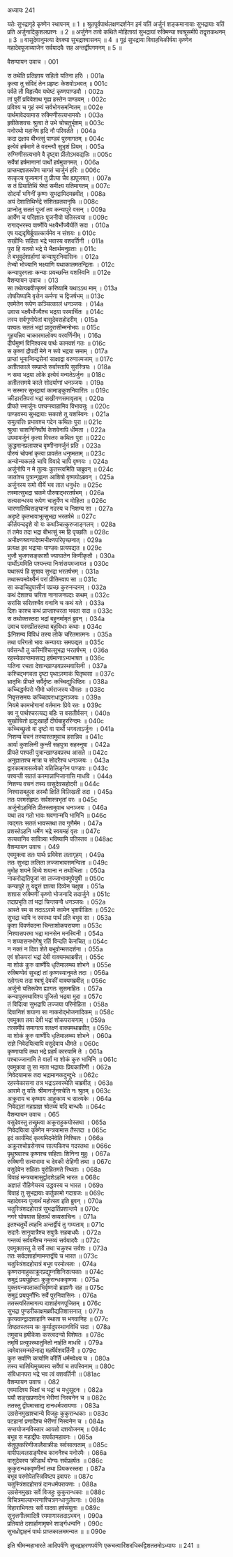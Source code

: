 अध्यायः 241

यतेः सुभद्रागृहे कृष्णेन स्थापनम् ॥ 1 ॥ श्रुतपूर्वपार्थलक्षणदर्शनेन इमं यतिं अर्जुनं शङ्कमानायाः सुभद्रायाः यतिं प्रति अर्जुनादिकुशलप्रश्नः ॥ 2 ॥ अर्जुनेन तत्वे कथिते मोहितायां सुभद्रायां रुक्मिण्या श्वश्रूसमीपे तद्वृत्तकथनम् ॥ 3 ॥ वासुदेवानुमत्या देवक्या सुभद्राश्वासनम् ॥ 4 ॥ गूढं सुभद्राया विवाहचिकीर्षया कृष्णेन महादेवपूजाव्याजेन सर्वयादवैः सह अन्तर्द्वीपगमनम् ॥ 5 ॥

वैशम्पायन उवाच ।	001  

स तथेति प्रतिज्ञाय सहितो यतिना हरिः ।	001a  
कृत्वा तु संविदं तेन प्रहृष्टः केशवोऽभवत् ॥	001c  
पर्वते तौ विहृत्यैव यथेष्टं कृष्णपाण्डवौ ।	002a  
तां पुरीं प्रविवेशाथ गृह्य हस्तेन पाण्डवम् ।	002c  
प्रविश्य च गृहं रम्यं सर्वभोगसमन्वितम् ॥	002e  
पार्थमावेदयामास रुक्मिणीसत्यभामयोः ।	003a  
हृषीकेशवचः श्रुत्वा ते उभे चोचतुर्भृशम् ॥	003c  
मनोरथो महानेष हृदि नौ परिवर्तते ।	004a  
कदा द्रक्षाव बीभत्सुं पाण्डवं पुरमागतम् ॥	004c  
इत्येवं हर्षमाणे ते वदन्त्यौ सुभृशं प्रियम् ।	005a  
रुग्मिणीसत्यभामे वै दृष्ट्वा प्रीतोऽभवद्यतिः ॥	005c  
सर्वेषां हर्षमाणानां पार्थो हर्षमुपागमत् ।	006a  
प्राप्तमज्ञातरूपेण चागतं चार्जुनं हरिः ॥	006c  
सत्कृत्य पूज्यमानं तु प्रीत्या चैव ह्यपूजयत् ।	007a  
स तं प्रियातिथिं श्रेष्ठं समीक्ष्य यतिमागतम् ॥	007c  
सोदर्यां भगिनीं कृष्णः सुभद्रामिदमब्रवीत् ।	008a  
अयं देशातिथिर्भद्रे संशितव्रतवानृषिः ॥	008c  
प्राप्नोतु सततं पूजां तव कन्यापुरे वसन् ।	009a  
आर्येण च परिज्ञातः पूजनीयो यतिस्त्वया ॥	009c  
रागाद्भरस्व वार्ष्णेयि भक्ष्यैर्भोज्यैर्यतिं सदा ।	010a  
एष यद्यदृषिर्ब्रूयात्कार्यमेव न संशयः ॥	010c  
सखीभिः सहिता भद्रे भवास्य वशवर्तिनी ।	011a  
पुरा हि यतयो भद्रे ये भैक्षार्थमनुव्रताः ॥	011c  
ते बभूवुर्दशार्हाणां कन्यापुरनिवासिनः ।	012a  
तेभ्यो भोज्यानि भक्ष्याणि यथाकालमतन्द्रिताः ।	012c  
कन्यापुरगताः कन्याः प्रयच्छन्ति यशस्विनि ॥	012e  
वैशम्पायन उवाच ।	013  
सा तथेत्यब्रवीत्कृष्णं करिष्यामि यथाऽऽथ माम् ।	013a  
तोषयिष्यामि वृत्तेन कर्मणा च द्विजर्षभम् ॥	013c  
एवमेतेन रूपेण कञ्चित्कालं धनञ्जयः ।	014a  
उवास भक्ष्यैर्भोज्यैश्च भद्रया परमार्चितः ॥	014c  
तस्य सर्वगुणोपेतां वासुदेवसहोदरीम् ।	015a  
पश्यतः सततं भद्रां प्रादुरासीन्मनोभवः ॥	015c  
गूहयन्निव चाकारमालोक्य वरवर्णिनीम् ।	016a  
दीर्घमुष्णं विनिश्वस्य पार्थः कामवशं गतः ॥	016c  
स कृष्णां द्रौपदीं मेने न रूपे भद्रया समाम् ।	017a  
प्राप्तां भूमान्विन्द्रसेनां साक्षाद्वा वरुणात्मजाम् ॥	017c  
अतीतकाले सम्प्राप्ते सर्वास्तापि सुरस्त्रियः ।	018a  
न समा भद्रया लोके इत्येवं मन्यतेऽर्जुनः ॥	018c  
अतीतसमये काले सोदर्याणां धनञ्जयः ।	019a  
न सस्मार सुभद्रायां कामाङ्कुशनिवारितः ॥	019c  
क्रीडारतिपरां भद्रां सखीगणसमावृताम् ।	020a  
प्रीयते स्मार्जुनः पश्यन्स्वाहामिव विभावसुः ॥	020c  
पाण्डवस्य सुभद्रायाः सकाशे तु यशस्विनः ।	021a  
समुत्पत्तिः प्रभावश्च गदेन कथितः पुरा ॥	021c  
श्रुत्वा चाशनिनिर्घोषं केशवेनापि धीमता ।	022a  
उपमामर्जुनं कृत्वा विस्तरः कथितः पुरा ॥	022c  
क्रुद्धमानप्रलापश्च वृष्णीनामर्जुनं प्रति ।	023a  
पौरुषं चोपमां कृत्वा प्रावर्तत धनुष्मताम् ॥	023c  
अन्योन्यकलहे चापि विवादे चापि वृष्णयः ।	024a  
अर्जुनोपि न मे तुल्यः कुतस्त्वमिति चाब्रुवन् ॥	024c  
जातांश्च पुत्रान्गृह्णन्त आशिषो वृष्णयोऽब्रवन् ।	025a  
अर्जुनस्य समो वीर्ये भव तात धनुर्धरः ॥	025c  
तस्मात्सुभद्रा चकमे पौरुषाद्भरतर्षभम् ।	026a  
सत्यसन्धस्य रूपेण चातुर्येण च मोहिता ॥	026c  
चारणातिथिसङ्घानां गदस्य च निशम्य सा ।	027a  
अदृष्टे कृतभावाभूत्सुभद्रा भरतर्षभे ॥	027c  
कीर्तयन्ददृशे यो यः कथञ्चित्कुरुजाङ्गलम् ।	028a  
तं तमेव तदा भद्रा बीभत्सुं स्म हि पृच्छति ॥	028c  
अभीक्ष्णश्रवणादेवमभीक्ष्णपरिपृच्छनात् ।	029a  
प्रत्यक्ष इव भद्रायाः पाण्डवः प्रत्यपद्यत ॥	029c  
भुजौ भुजगसङ्काशौ ज्याघातेन किणीकृतौ ।	030a  
पार्थोऽयमिति पश्यन्त्या निःशंसयमजायत ॥	030c  
यथारूपं हि शुश्राव सुभद्रा भरतर्षभम् ।	031a  
तथारूपमवेक्ष्यैनं परां प्रीतिमवाप सा ॥	031c  
सा कदाचिदुपासीनं पप्रच्छ कुरुनन्दनम् ।	032a  
कथं देशाश्च चरिता नानाजनपदाः कथम् ॥	032c  
सरांसि सरितश्चैव वनानि च कथं यते ।	033a  
दिशः काश्च कथं प्राप्ताश्चरता भवता सदा ॥	033c  
स तथोक्तस्तदा भद्रां बहुनर्मामृतं ब्रुवन् ।	034a  
उवाच परमप्रीतस्तथा बहुविधाः कथाः ॥	034c  
$निशम्य विविधं तस्य लोके चरितमात्मनः ।	035a  
तथा परिगतो भावः कन्यायाः समपद्यत ॥	035c  
पर्वसन्धौ तु कस्मिंश्चित्सुभद्रा भरतर्षभम् ।	036a  
रहस्येकान्तमासाद्य हर्षमाणाऽभ्यभाषत ॥	036c  
यतिना रचता देशान्खाण्डवप्रस्थवासिनी ।	037a  
कश्चिद्भगवता दृष्टा पृथाऽस्माकं पितृष्वसा ॥	037c  
भ्रातृभिः प्रीयते सर्वैर्दृष्टः कच्चिद्युधिष्ठिरः ।	038a  
कच्चिद्धर्मपरो भीमो धर्मराजस्य धीमतः ॥	038c  
निवृत्तसमयः कच्चिदपराधाद्धनञ्जयः ।	039a  
नियमे कामभोगानां वर्तमानः प्रिये रतः ॥	039c  
क्व नु पार्थश्चरत्यद्य बहिः स वसतीर्वसन् ।	040a  
सुखोचितो ह्यदुःखार्हो दीर्घबाहुररिन्दमः ॥	040c  
कच्चिच्छ्रुतो वा दृष्टो वा पार्थो भगवताऽर्जुनः ।	041a  
निशम्य वचनं तस्यास्तामुवाच हसन्निव ॥	041c  
आर्या कुशलिनी कुन्ती सहपुत्रा सहस्नुषा ।	042a  
प्रीयते पश्यती पुत्रान्खाण्डवप्रस्थ आसते ॥	042c  
अनुज्ञातश्च मात्रा च सोदरैश्च धनञ्जयः ।	043a  
द्वारकामावसत्येको यतिलिङ्गेन पाण्डवः ॥	043c  
पश्यन्ती सततं कस्मान्नाभिजानासि माधवि ।	044a  
निशण्य वचनं तस्य वासुदेवसहोदरी ॥	044c  
निश्वासबहुला तस्थौ क्षितिं विलिखती तदा ।	045a  
ततः परमसंहृष्टः सर्वशस्त्रभृतां वरः ॥	045c  
अर्जुनोऽहमिति प्रीतस्तामुवाच धनञ्जयः ।	046a  
यथा तव गतो भावः श्रवणान्मयि भामिनि ॥	046c  
त्वद्गतः सततं भावस्तथा तव गुणैर्मम ।	047a  
प्रशस्तेऽहनि धर्मेण भद्रे स्वयमहं वृतः ॥	047c  
सत्यवानिव सावित्र्या भविष्यामि पतिस्तव ॥	048ac  
वैशम्पायन उवाच ।	049  
एवमुक्त्वा ततः पार्थः प्रविवेश लतागृहम् ।	049a  
ततः सुभद्रा ललिता लज्जाभावसमन्विता ॥	049c  
मुमोह शयने दिव्ये शयाना न तथोचिता ।	050a  
नाकरोद्यतिपूजां सा लज्जाभावमुपेयुषी ॥	050c  
कन्यापुरे तु यद्वृत्तं ज्ञात्वा दिव्येन चक्षुषा ।	051a  
शशास रुक्मिणीं कृष्णो भोजनादि तदार्जुने ॥	051c  
तदाप्रभृति तां भद्रां चिन्तयन्वै धनञ्जयः ।	052a  
आस्ते स्म स तदाऽऽरामे कामेन भृशपीडितः ॥	052c  
सुभद्रा चापि न स्वस्था पार्थं प्रति बभूव सा ।	053a  
कृशा विवर्णवदना चिन्ताशोकपरायणा ॥	053c  
निश्वासपरमा भद्रा मानसेन मनस्विनी ।	054a  
न शय्यासनभोगेषु रतिं विन्दति केनचित् ॥	054c  
न नक्तं न दिवा शेते बभूवोन्मत्तदर्शना ।	055a  
एवं शोकपरां भद्रां देवी वाक्यमथाब्रवीत् ।	055c  
मा शोकं कुरु वार्ष्णेयि धृतिमालम्ब्य शोभने ॥	055e  
रुक्मिण्येवं सुभद्रां तां कृष्णस्यानुमते तदा ।	056a  
रहोगत्य तदा श्वश्रूं देवकीं वाक्यमब्रवीत् ॥	056c  
अर्जुनो यतिरूपेण ह्यागतः सुसमाहितः ।	057a  
कन्यापुरमथाविश्य पूजितो भद्रया मुदा ॥	057c  
तं विदित्वा सुभद्रापि लज्जया परिमोहिता ।	058a  
दिवानिशं शयाना सा नाकरोद्भोजनादिकम् ॥	058c  
एवमुक्ता तया देवी भद्रां शोकपरायणाम् ।	059a  
तत्समीपं समागत्य श्लक्ष्णं वाक्यमथाब्रवीत् ॥	059c  
मा शोकं कुरु वार्ष्णेयि धृतिमालम्ब्य शोभने ।	060a  
राज्ञे निवेदयित्वापि वसुदेवाय धीमते ॥	060c  
कृष्णायापि तथा भद्रे प्रहर्षं कारयामि ते ।	061a  
पश्चाज्जानामि ते वार्तां मा शोकं कुरु भामिनि ॥	061c  
एवमुक्त्वा तु सा माता भद्रायाः प्रियकारिणी ।	062a  
निवेदयामास तदा भद्रामानकदुन्दुभेः ॥	062c  
रहस्येकासना तत्र भद्राऽस्वस्थेति चाब्रवीत् ।	063a  
आरामे तु यतिः श्रीमानर्जुनश्चेति नः श्रुतम् ॥	063c  
अक्रूराय च कृष्माय आहुकाय च सात्यकेः ।	064a  
निवेद्यतां महाप्राज्ञ श्रोतव्यं यदि बान्धवैः ॥	064c  
वैशम्पायन उवाच ।	065  
वसुदेवस्तु तच्छ्रुत्वा अक्रूराहुकयोस्तथा ।	065a  
निवेदयित्वा कृष्णेन मन्त्रयामास तैस्तदा ॥	065c  
इदं कार्यमिदं कृत्यमिदमेवेति निश्चितः ।	066a  
अक्रूरश्चोग्रसेनश्च सात्यकिश्च गदस्तथा ॥	066c  
पृथुश्रवाश्च कृष्णश्च सहिताः शिनिना मुहुः ।	067a  
रुक्मिणी सत्यभामा च देवकी रोहिणी तथा ॥	067c  
वसुदेवेन सहिताः पुरोहितमते स्थिताः ।	068a  
विवाहं मन्त्रयामासुर्द्वादशेऽहनि भारत ॥	068c  
अज्ञातं रौहिणेयस्य उद्धवस्य च भारत ।	069a  
विवाहं तु सुभद्रायाः कर्तुकामो गदाग्रजः ॥	069c  
महादेवस्य पूजार्थं महोत्सव इति ब्रुवन् ।	070a  
चतुस्त्रिंशदहोरात्रं सुभद्रार्तिप्रशान्तये ॥	070c  
नगरे घोषयास हितार्थं सव्यसाचिनः ।	071a  
इतश्चतुर्थे त्वहनि अन्तर्द्वीपं तु गम्यताम् ॥	071c  
सदारैः सानुयात्रैश्च सपुत्रैः सहबाधवैः ।	072a  
गन्तव्यं सर्ववर्मैश्च गन्तव्यं सर्वयादवैः ॥	072c  
एवमुक्तास्तु ते सर्वे तथा चक्रुश्च सर्वशः ।	073a  
ततः सर्वदशार्हाणामन्तर्द्वीपे च भारत ॥	073c  
चतुस्त्रिंशदहोरात्रं बभूव परमोत्सवः ।	074a  
कृष्णरामाहुकाक्रूरप्रद्युम्नशिनिसत्यकाः ॥	074c  
समुद्रं प्रययुर्हृष्टाः कुकुरान्धकवृष्णयः ।	075a  
युक्तयन्त्रपताकाभिर्वृष्णयो ब्राह्मणैः सह ॥	075c  
समुद्रं प्रययुर्नौभिः सर्वे पुरनिवासिनः ।	076a  
ततस्त्वरितमागत्य दाशार्हगणपूजितम् ॥	076c  
सुभद्रा पुण्डरीकाक्षमब्रवीद्यतिशासनात् ।	077a  
कृत्यवान्द्वादशाहानि स्थाता स भगवानिह ॥	077c  
तिष्ठतस्तस्य कः कुर्यादुपस्थानविधिं सदा ।	078a  
तमुवाच हृषीकेशः कस्त्वदन्यो विशेषतः ॥	078c  
तमृषिं प्रत्युपस्थातुमितो नार्हति माधवि ।	079a  
त्वमेवास्मन्मतेनाद्य महर्षेर्वशवर्तिनी ॥	079c  
कुरु सर्वाणि कार्याणि कीर्तिं धर्ममवेक्ष्य च ।	080a  
तस्य चातिथिमुख्यस्य सर्वेषां च तपस्विनाम् ॥	080c  
संविधानपरा भद्रे भव त्वं वशवर्तिनी ॥	081ac  
वैशम्पायन उवाच ।	082  
एवमादिश्य भिक्षां च भद्रां च मधुसूदनः ।	082a  
ययौ शङ्खप्रणादेन भेरीणां निस्वनेन च ॥	082c  
ततस्तु द्वीपमासाद्य दानधर्मपरायणाः ।	083a  
उग्रसेनमुखाश्चान्ये विजहुः कुकुरान्धकाः ॥	083c  
पटहानां प्रणादैश्च भेरीणां निस्वनेन च ।	084a  
सप्तयोजनविस्तार आयतो दशयोजनम् ॥	084c  
बभूव स महाद्वीपः सपर्वतमहावनः ।	085a  
सेतुपुष्करिणीजालैराक्रीडः सर्वसात्वताम् ॥	085c  
वापीपल्वलसङ्घैश्च काननैश्च मनोरमैः ।	086a  
वासुदेवस्य क्रीडार्थं योग्यः सर्वप्रहर्षतः ॥	086c  
कुकुरान्धकवृष्णीनां तथा प्रियकरस्तदा ।	087a  
बभूव परमोपेतस्त्रिविष्टप इवापरः ॥	087c  
चतुस्त्रिंशदहोरात्रं दानधर्मपरायणाः ।	088a  
उग्रसेनमुखाः सर्वे विजहुः कुकुरान्धकाः ॥	088c  
विचित्रमाल्याभरणाश्चित्रगन्धानुलेपनाः ।	089a  
विहाराभिगताः सर्वे यादवा हर्षसंयुताः ॥	089c  
सुनृत्तगीतवादित्रै रममाणास्तदाऽभवन् ।	090a  
प्रतियाते दशार्हाणामृषभे शार्ङ्गधन्वनि ।	090c  
सुभध्रोद्वाहनं पार्थः प्राप्तकालममन्यत ॥ ॥	090e  

इति श्रीमन्महाभारते आदिपर्वणि सुभद्राहरणपर्वणि एकचत्वारिंशदधिकद्विशततमोऽध्यायः ॥ 241 ॥
